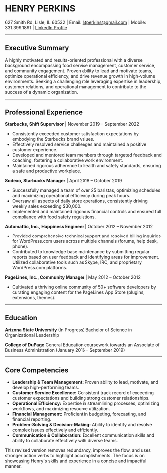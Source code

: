 # HENRY PERKINS

627 Smith Rd, Lisle, IL 60532 | Email: htperkins@gmail.com | Mobile: 331.399.1891 | [LinkedIn Profile](https://www.linkedin.com/in/henryperkins/)

---

## Executive Summary

A highly motivated and results-oriented professional with a diverse background encompassing food service management, customer service, and community engagement.  Proven ability to lead and motivate teams, optimize operational efficiency, and drive revenue growth in high-volume environments.  Seeking a challenging role leveraging expertise in leadership, customer relations, and operational management to contribute to the success of a dynamic organization.


---

## Professional Experience

**Starbucks, Shift Supervisor**  | November 2019 – September 2022
* Consistently exceeded customer satisfaction expectations by embodying the Starbucks brand values.
* Effectively resolved service challenges and maintained a positive customer experience.
* Developed and mentored team members through targeted feedback and coaching, fostering a collaborative work environment.
* Maintained rigorous adherence to health and safety standards, ensuring a safe and productive workplace.

**Sodexo, Starbucks Manager** | April 2018 – October 2019
* Successfully managed a team of over 25 baristas, optimizing schedules and maximizing operational efficiency during peak hours.
* Oversaw all aspects of daily store operations, consistently driving weekly sales exceeding $30,000.
* Implemented and maintained rigorous financial controls and ensured full compliance with food safety regulations.

**Automattic, Inc., Happiness Engineer** | October 2012 – November 2012
* Provided comprehensive technical support and resolved billing inquiries for WordPress.com users across multiple channels (forums, help desk, phone).
* Contributed to knowledge base maintenance by submitting regular reports based on user feedback and identifying areas for improvement.  Utilized collaborative tools such as Skype, IRC, and proprietary WordPress.com platforms.

**PageLines, Inc., Community Manager** | May 2012 – October 2012
* Cultivated a thriving online community of 50+ software developers by curating engaging content for the PageLines App Store (plugins, extensions, themes).


---

## Education

**Arizona State University** (In Progress)
Bachelor of Science in Organizational Leadership

**College of DuPage**
General Education coursework towards an Associate of Business Administration (January 2016 – September 2019)


---

## Core Competencies

* **Leadership & Team Management:** Proven ability to lead, motivate, and develop high-performing teams.
* **Customer Service Excellence:**  Consistent track record of exceeding customer expectations and building strong customer relationships.
* **Operational Efficiency:** Expertise in streamlining processes, optimizing workflows, and maximizing resource utilization.
* **Financial Management:**  Proficient in budgeting, forecasting, and financial reporting.
* **Problem-Solving & Decision-Making:**  Ability to identify and resolve complex issues effectively and efficiently.
* **Communication & Collaboration:** Excellent communication skills and ability to collaborate effectively with diverse teams.


This revised version removes redundancy, improves the flow, and uses stronger action verbs to highlight accomplishments.  The focus is on showcasing Henry's skills and experience in a concise and impactful manner.
